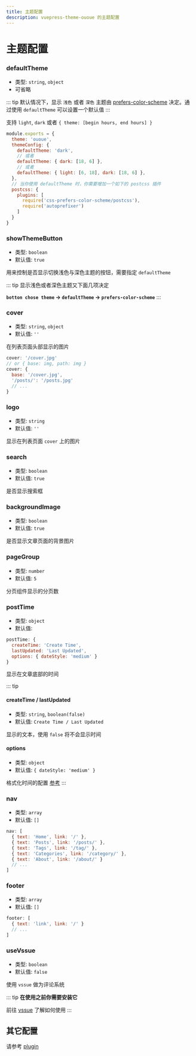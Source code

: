```yaml
---
title: 主题配置
description: vuepress-theme-ououe 的主题配置
---
```


# 主题配置

### defaultTheme <Badge text="^1.3.6"/>
- 类型: `string`, `object`
- 可省略

::: tip
默认情况下，显示 `浅色` 或者 `深色` 主题由 [prefers-color-scheme](https://developer.mozilla.org/zh-CN/docs/Web/CSS/@media/prefers-color-scheme) 决定。通过使用 `defaultTheme` 可以设置一个默认值
:::

支持 `light`, `dark` 或者 `{ theme: [begin hours, end hours] }`

``` js {4,6,8,13}
module.exports = {
  theme: 'ououe',
  themeConfig: {
    defaultTheme: 'dark',
    // 或者
    defaultTheme: { dark: [18, 6] },
    // 或者
    defaultTheme: { light: [6, 18], dark: [18, 6] },
  },
  // 当你使用 defaultTheme 时，你需要增加一个如下的 postcss 插件
  postcss: {
    plugins: [
      require('css-prefers-color-scheme/postcss'),
      require('autoprefixer')
    ]
  }
}
```

### showThemeButton <Badge text="^1.3.6"/>
- 类型: `boolean`
- 默认值: `true`

用来控制是否显示切换浅色与深色主题的按钮，需要指定 `defaultTheme`

::: tip
显示浅色或者深色主题又下面几项决定

**`botton chose theme` -> `defaultTheme` -> `prefers-color-scheme`**
:::

### cover
- 类型: `string`, `object`
- 默认值: `''`

在列表页面头部显示的图片

``` js
cover: '/cover.jpg'
// or { base: img, path: img }
cover: {
  base: '/cover.jpg',
  '/posts/': '/posts.jpg'
  // ...
}
```

### logo
- 类型: `string`
- 默认值: `''`

显示在列表页面 `cover` 上的图片

### search
- 类型: `boolean`
- 默认值: `true`

是否显示搜索框

### backgroundImage <Badge text="^1.3.4"/>
- 类型: `boolean`
- 默认值: `true`

是否显示文章页面的背景图片

### pageGroup
- 类型: `number`
- 默认值: `5`

分页组件显示的分页数

### postTime
- 类型: `object`
- 默认值:

``` js
postTime: {
  createTime: 'Create Time',
  lastUpdated: 'Last Updated',
  options: { dateStyle: 'medium' }
}
```

显示在文章底部的时间

::: tip
#### createTime / lastUpdated
- 类型: `string`, `boolean(false)`
- 默认值: `Create Time / Last Updated`

显示的文本，使用 `false` 将不会显示时间

#### options <Badge text="^1.4.1"/>
- 类型: `object`
- 默认值: `{ dateStyle: 'medium' }`

格式化时间的配置 [参考](https://developer.mozilla.org/zh-CN/docs/Web/JavaScript/Reference/Global_Objects/Date/toLocaleString)
:::

### nav
- 类型: `array`
- 默认值: `[]`

``` js
nav: [
  { text: 'Home', link: '/' },
  { text: 'Posts', link: '/posts/' },
  { text: 'Tags', link: '/tag/' },
  { text: 'Categories', link: '/category/' },
  { text: 'About', link: '/about/' }
  // ...
]
```

### footer
- 类型: `array`
- 默认值: `[]`

``` js
footer: [
  { text: 'link', link: '/' }
  // ...
]
```

### useVssue <Badge text="^1.1.1"/>
- 类型: `boolean`
- 默认值: `false`

使用 `vssue` 做为评论系统

::: tip
**在使用之前你需要安装它**

前往 [vssue](https://vssue.js.org/guide/vuepress.html) 了解如何使用
:::

## 其它配置

请参考 [plugin](../plugin/blog-multidir)
